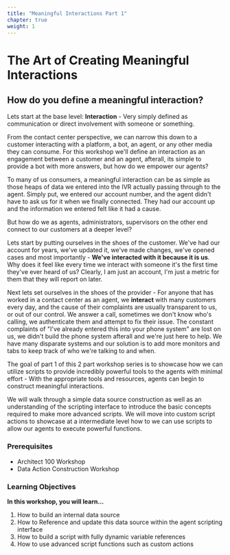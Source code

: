 ```yaml
---
title: "Meaningful Interactions Part 1"
chapter: true
weight: 1
---
```


# The Art of Creating Meaningful Interactions

## How do you define a meaningful interaction?

Lets start at the base level: **Interaction** - Very simply defined as communication or direct involvement with someone or something.

From the contact center perspective, we can narrow this down to a customer interacting with a platform, a bot, an agent, or any other media they can consume. For this workshop we'll define an interaction as an engagement between a customer and an agent, afterall, its simple to provide a bot with more answers, but how do we empower our agents?

To many of us consumers, a meaningful interaction can be as simple as those heaps of data we entered into the IVR actually passing through to the agent. Simply put, we entered our account number, and the agent didn't have to ask us for it when we finally connected. They had our account up and the information we entered felt like it had a cause.

But how do we as agents, administrators, supervisors on the other end connect to our customers at a deeper level?

Lets start by putting ourselves in the shoes of the customer. We've had our account for years, we've updated it, we've made changes, we've opened cases and most importantly - **We've interacted with it because it is us**. Why does it feel like every time we interact with someone it's the first time they've ever heard of us? Clearly, I am just an account, I'm just a metric for them that they will report on later.

Next lets set ourselves in the shoes of the provider - For anyone that has worked in a contact center as an agent, we **interact** with many customers every day, and the cause of their complaints are usually transparent to us, or out of our control. We answer a call, sometimes we don't know who's calling, we authenticate them and attempt to fix their issue. The constant complaints of "I've already entered this into your phone system" are lost on us, we didn't build the phone system afterall and we're just here to help. We have many disparate systems and our solution is to add more monitors and tabs to keep track of who we're talking to and when.

The goal of part 1 of this 2 part workshop series is to showcase how we can utilize scripts to provide incredibly powerful tools to the agents with minimal effort - With the appropriate tools and resources, agents can begin to construct meaningful interactions. 

We will walk through a simple data source construction as well as an understanding of the scripting interface to introduce the basic concepts required to make more advanced scripts. We will move into custom script actions to showcase at a intermediate level how to we can use scripts to allow our agents to execute powerful functions.


### Prerequisites
  * Architect 100 Workshop
  * Data Action Construction Workshop

### Learning Objectives

**In this workshop, you will learn...**


1. How to build an internal data source
2. How to Reference and update this data source within the agent scripting interface
3. How to build a script with fully dynamic variable references
4. How to use advanced script functions such as custom actions

